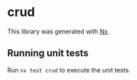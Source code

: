 # crud

This library was generated with [Nx](https://nx.dev).

## Running unit tests

Run `nx test crud` to execute the unit tests.
